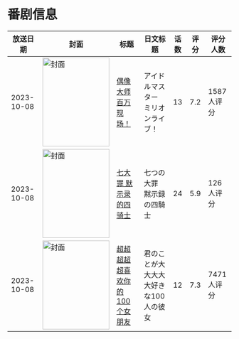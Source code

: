# 番剧信息

|放送日期|封面|标题|日文标题|话数|评分|评分人数|
|---|---|---|---|---|---|---|
|2023-10-08|<img src="https://lain.bgm.tv/pic/cover/c/bf/a0/309807_927A1.jpg" alt="封面" style="width:150px;height:200px;object-fit:cover;">|[偶像大师 百万现场！](https://bangumi.tv/subject/309807)|アイドルマスター ミリオンライブ！|13|7.2|1587人评分|
|2023-10-08|<img src="https://lain.bgm.tv/pic/cover/c/d4/ff/380792_UN6Up.jpg" alt="封面" style="width:150px;height:200px;object-fit:cover;">|[七大罪 默示录的四骑士](https://bangumi.tv/subject/380792)|七つの大罪 黙示録の四騎士|24|5.9|126人评分|
|2023-10-08|<img src="https://lain.bgm.tv/pic/cover/c/37/03/424379_UfMuk.jpg" alt="封面" style="width:150px;height:200px;object-fit:cover;">|[超超超超超喜欢你的100个女朋友](https://bangumi.tv/subject/424379)|君のことが大大大大大好きな100人の彼女|12|7.3|7471人评分|
